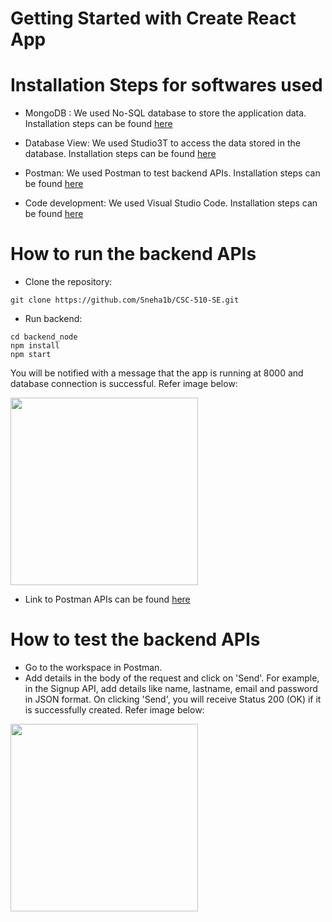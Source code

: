# Getting Started with Create React App

# Installation Steps for softwares used

- MongoDB : We used No-SQL database to store the application data. Installation steps can be found [here](https://www.mongodb.com/docs/manual/administration/install-community/)

- Database View: We used Studio3T to access the data stored in the database. Installation steps can be found [here](https://studio3t.com/download/)

- Postman: We used Postman to test backend APIs. Installation steps can be found [here](https://www.postman.com/downloads/)

- Code development: We used Visual Studio Code. Installation steps can be found [here](https://code.visualstudio.com/)


# How to run the backend APIs
- Clone the repository:
```
git clone https://github.com/Sneha1b/CSC-510-SE.git
```
- Run backend:
```
cd backend_node
npm install
npm start
```
You will be notified with a message that the app is running at 8000 and database connection is successful. Refer image below:

<img align=center src="" width="300">


- Link to Postman APIs can be found [here](https://galactic-shadow-406532.postman.co/workspace/4245febc-0ae0-4d2e-94a3-4e06e5f6a5f8/collection/5368343-8530f571-a4b4-413c-871a-1a1951aae0f6?ctx=documentation)

# How to test the backend APIs
- Go to the workspace in Postman.
- Add details in the body of the request and click on 'Send'. 
For example, in the Signup API, add details like name, lastname, email and password in JSON format. On clicking 'Send', you will receive Status 200 (OK) if it is successfully created. Refer image below:

<img align=center src="" width="300">



